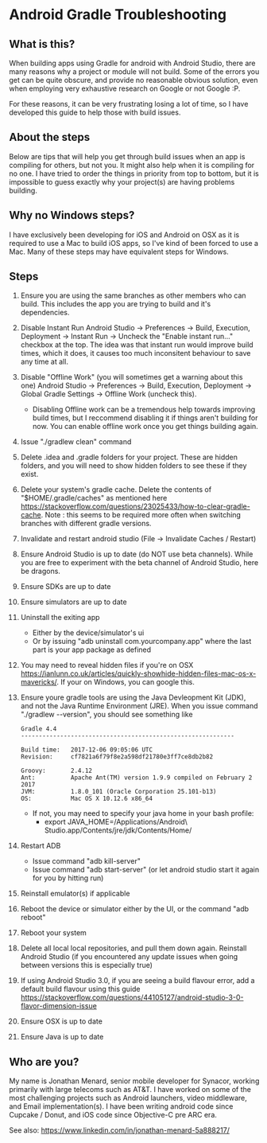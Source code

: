 # Android Gradle Troubleshooting

## What is this?

When building apps using Gradle for android with Android Studio, there are many reasons why a project or module will not build. Some of the errors you get can be quite obscure, and provide no reasonable obvious solution, even when employing very exhaustive research on Google or not Google :P.

For these reasons, it can be very frustrating losing a lot of time, so I have developed this guide to help those with build issues.

## About the steps

Below are tips that will help you get through build issues when an app is compiling for others, but not you. It might also help when it is compiling for no one. I have tried to order the things in priority from top to bottom, but it is impossible to guess exactly why your project(s) are having problems building.

## Why no Windows steps?

I have exclusively been developing for iOS and Android on OSX as it is required to use a Mac to build iOS apps, so I've kind of been forced to use a Mac. Many of these steps may have equivalent steps for Windows.

## Steps

1. Ensure you are using the same branches as other members who can build. This includes the app you are trying to build and it's dependencies.
1. Disable Instant Run
Android Studio -> Preferences -> Build, Execution, Deployment -> Instant Run -> Uncheck the "Enable instant run..." checkbox at the top. The idea was that instant run would improve build times, which it does, it causes too much inconsitent behaviour to save any time at all.
1. Disable "Offline Work" (you will sometimes get a warning about this one)
Android Studio -> Preferences -> Build, Execution, Deployment -> Global Gradle Settings -> Offline Work (uncheck this). 
	* Disabling Offline work can be a tremendous help towards improving build times, but I reccommend disabling it if things aren't building for now. You can enable offline work once you get things building again.
1. Issue "./gradlew clean" command
1. Delete .idea and .gradle folders for your project. These are hidden folders, and you will need to show hidden folders to see these if they exist.
1. Delete your system's gradle cache. Delete the contents of "$HOME/.gradle/caches" as mentioned here https://stackoverflow.com/questions/23025433/how-to-clear-gradle-cache. Note : this seems to be required more often when switching branches with different gradle versions.
1. Invalidate and restart android studio (File -> Invalidate Caches / Restart)
1. Ensure Android Studio is up to date (do NOT use beta channels). While you are free to experiment with the beta channel of Android Studio, here be dragons.
1. Ensure SDKs are up to date
1. Ensure simulators are up to date
1. Uninstall the exiting app
	* Either by the device/simulator's ui
	* Or by issuing "adb uninstall com.yourcompany.app" where the last part is your app package as defined 
1. You may need to reveal hidden files if you're on OSX https://ianlunn.co.uk/articles/quickly-showhide-hidden-files-mac-os-x-mavericks/. If your on Windows, you can google this. 
1. Ensure youre gradle tools are using the Java Devleopment Kit (JDK), and not the Java Runtime Environment (JRE). When you issue command "./gradlew --version", you should see something like
	```
	Gradle 4.4
	------------------------------------------------------------
	
	Build time:   2017-12-06 09:05:06 UTC
	Revision:     cf7821a6f79f8e2a598df21780e3ff7ce8db2b82
	
	Groovy:       2.4.12
	Ant:          Apache Ant(TM) version 1.9.9 compiled on February 2 2017
	JVM:          1.8.0_101 (Oracle Corporation 25.101-b13)
	OS:           Mac OS X 10.12.6 x86_64
	```
	
	* If not, you may need to specify your java home in your bash profile:
		* export JAVA_HOME=/Applications/Android\ Studio.app/Contents/jre/jdk/Contents/Home/
1. Restart ADB
	* Issue command "adb kill-server"
	* Issue command "adb start-server" (or let android studio start it again for you by hitting run)
1. Reinstall emulator(s) if applicable
1. Reboot the device or simulator either by the UI, or the command "adb reboot"
1. Reboot your system
1. Delete all local local repositories, and pull them down again.
Reinstall Android Studio (if you encountered any update issues when going between versions this is especially true)
1. If using Android Studio 3.0, if you are seeing a build flavour error, add a default build flavour using this guide https://stackoverflow.com/questions/44105127/android-studio-3-0-flavor-dimension-issue
1. Ensure OSX is up to date
1. Ensure Java is up to date


## Who are you?

My name is Jonathan Menard, senior mobile developer for Synacor, working primarily with large telecoms such as AT&T. I have worked on some of the most challenging projects such as Android launchers, video middleware, and Email implementation(s). I have been writing android code since Cupcake / Donut, and iOS code since Objective-C pre ARC era. 

See also:
https://www.linkedin.com/in/jonathan-menard-5a888217/

